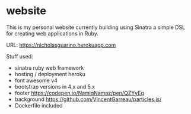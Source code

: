 # website

This is my personal website currently building using Sinatra a simple DSL for creating web applications in Ruby.

URL: https://nicholasguarino.herokuapp.com

Stuff used:
- sinatra ruby web framework
- hosting / deployment heroku
- font awesome v4
- bootstrap versions in 4.x and 5.x
- footer https://codepen.io/NamiqNamaz/pen/QZYyEq
- background https://github.com/VincentGarreau/particles.js/
- Dockerfile included